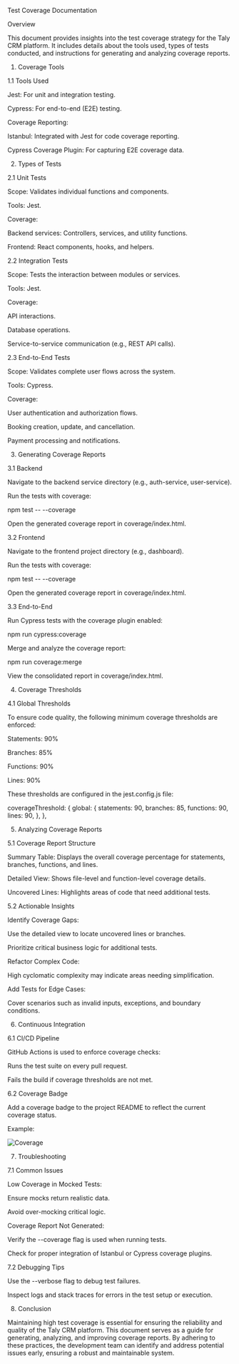 Test Coverage Documentation

Overview

This document provides insights into the test coverage strategy for the Taly CRM platform. It includes details about the tools used, types of tests conducted, and instructions for generating and analyzing coverage reports.

1. Coverage Tools

1.1 Tools Used

Jest: For unit and integration testing.

Cypress: For end-to-end (E2E) testing.

Coverage Reporting:

Istanbul: Integrated with Jest for code coverage reporting.

Cypress Coverage Plugin: For capturing E2E coverage data.

2. Types of Tests

2.1 Unit Tests

Scope: Validates individual functions and components.

Tools: Jest.

Coverage:

Backend services: Controllers, services, and utility functions.

Frontend: React components, hooks, and helpers.

2.2 Integration Tests

Scope: Tests the interaction between modules or services.

Tools: Jest.

Coverage:

API interactions.

Database operations.

Service-to-service communication (e.g., REST API calls).

2.3 End-to-End Tests

Scope: Validates complete user flows across the system.

Tools: Cypress.

Coverage:

User authentication and authorization flows.

Booking creation, update, and cancellation.

Payment processing and notifications.

3. Generating Coverage Reports

3.1 Backend

Navigate to the backend service directory (e.g., auth-service, user-service).

Run the tests with coverage:

npm test -- --coverage

Open the generated coverage report in coverage/index.html.

3.2 Frontend

Navigate to the frontend project directory (e.g., dashboard).

Run the tests with coverage:

npm test -- --coverage

Open the generated coverage report in coverage/index.html.

3.3 End-to-End

Run Cypress tests with the coverage plugin enabled:

npm run cypress:coverage

Merge and analyze the coverage report:

npm run coverage:merge

View the consolidated report in coverage/index.html.

4. Coverage Thresholds

4.1 Global Thresholds

To ensure code quality, the following minimum coverage thresholds are enforced:

Statements: 90%

Branches: 85%

Functions: 90%

Lines: 90%

These thresholds are configured in the jest.config.js file:

coverageThreshold: {
  global: {
    statements: 90,
    branches: 85,
    functions: 90,
    lines: 90,
  },
},

5. Analyzing Coverage Reports

5.1 Coverage Report Structure

Summary Table: Displays the overall coverage percentage for statements, branches, functions, and lines.

Detailed View: Shows file-level and function-level coverage details.

Uncovered Lines: Highlights areas of code that need additional tests.

5.2 Actionable Insights

Identify Coverage Gaps:

Use the detailed view to locate uncovered lines or branches.

Prioritize critical business logic for additional tests.

Refactor Complex Code:

High cyclomatic complexity may indicate areas needing simplification.

Add Tests for Edge Cases:

Cover scenarios such as invalid inputs, exceptions, and boundary conditions.

6. Continuous Integration

6.1 CI/CD Pipeline

GitHub Actions is used to enforce coverage checks:

Runs the test suite on every pull request.

Fails the build if coverage thresholds are not met.

6.2 Coverage Badge

Add a coverage badge to the project README to reflect the current coverage status.

Example:

![Coverage](https://img.shields.io/badge/coverage-90%25-brightgreen)

7. Troubleshooting

7.1 Common Issues

Low Coverage in Mocked Tests:

Ensure mocks return realistic data.

Avoid over-mocking critical logic.

Coverage Report Not Generated:

Verify the --coverage flag is used when running tests.

Check for proper integration of Istanbul or Cypress coverage plugins.

7.2 Debugging Tips

Use the --verbose flag to debug test failures.

Inspect logs and stack traces for errors in the test setup or execution.

8. Conclusion

Maintaining high test coverage is essential for ensuring the reliability and quality of the Taly CRM platform. This document serves as a guide for generating, analyzing, and improving coverage reports. By adhering to these practices, the development team can identify and address potential issues early, ensuring a robust and maintainable system.

